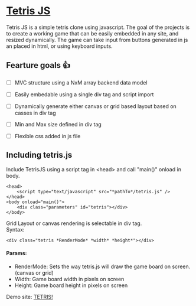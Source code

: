 # **<u>Tetris JS</u>**

Tetris JS is a simple tetris clone using javascript. The goal of the projects is to create a working game that can be easily embedded in any site, and resized dynamically.
The game can take input from buttons generated in js an placed in html, or using keyboard inputs. 

## Fearture goals :+1:
- [ ] MVC structure using a NxM array backend data model
- [ ] Easily embedable using a single div tag and script import
- [ ] Dynamically generate either canvas or grid based layout based on casses in div tag
- [ ] Min and Max size defined in div tag
- [ ] Flexible css added in js file


## Including tetris.js
Include TetrisJS using a script tag in &#60;head&#62; and call "main()" onload in body.
```
<head>
	<script type="text/javascript" src="*pathTo*/tetris.js" />
</head>
<body onload="main()">
	<div class="parameters" id="tetris"></div>
</body>
```

Grid Layout or canvas rendering is selectable in div tag.<br />
Syntax: 
```
<div class="tetris *RenderMode* *width* *height*"></div>
```
#### Params: 
- RenderMode: Sets the way tetris.js will draw the game board on screen. (canvas or grid)
- Width: Game board width in pixels on screen
- Height: Game board height in pixels on screen
	
Demo site: <a href="https://wisetorsk.github.io/StartIT3/Uke7/Tetris/tetrisJS_TestPage.html">TETRIS!</a>